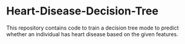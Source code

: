 # Heart-Disease-Decision-Tree
This repository contains code to train a decision tree mode to predict whether an individual has heart disease based on the given features.
